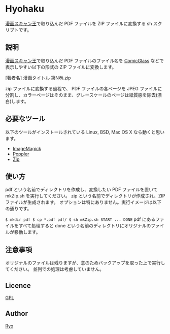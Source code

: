 Hyohaku
====

[漫画スキャン王](http://mangascanoh.com/)で取り込んだ PDF ファイルを ZIP ファイルに変換する sh スクリプトです。

## 説明

[漫画スキャン王](http://mangascanoh.com/)で取り込んだ PDF ファイルのファイル名を [ComicGlass](http://comicglass.net/) などで表示しやすい以下の形式の ZIP ファイルに変換します。

\[著者名\] 漫画タイトル 第N巻.zip

zip ファイルに変換する過程で、 PDF ファイルの各ページを JPEG ファイルに分割し、カラーページはそのまま、グレースケールのページは紙質感を除去(漂白)します。

## 必要なツール

以下のツールがインストールされている Linux, BSD, Mac OS X なら動くと思います。

* [ImageMagick](http://www.imagemagick.org/)
* [Poppler](https://poppler.freedesktop.org/)
* [Zip](http://www.info-zip.org/)

## 使い方

pdf という名前でディレクトリを作成し、変換したい PDF ファイルを置いて mkZip.sh を実行してください。
zip という名前でディレクトリが作成され、ZIP ファイルが生成されます。
オプションは特にありません。実行イメージは以下の通りです。

`
$ mkdir pdf
$ cp *.pdf pdf/
$ sh mkZip.sh
START
...
DONE
`
pdf にあるファイルをすべて処理すると done という名前のディレクトリにオリジナルのファイルが移動します。

## 注意事項
オリジナルのファイルは残りますが、念のためバックアップを取った上で実行してください。
並列での処理は考慮していません。

## Licence
[GPL](http://www.gnu.org/licenses/)

## Author
[Ryo](https://github.com/maedy)

